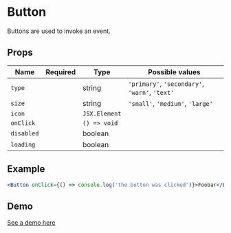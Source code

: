 # Button

Buttons are used to invoke an event.

## Props

| Name          | Required  | Type          | Possible values                                |
|---------------|-----------|---------------|------------------------------------------------|
| `type`        |           | string        | `'primary'`, `'secondary'`, `'warn'`, `'text'` |
| `size`        |           | string        | `'small'`, `'medium'`, `'large'`               |
| `icon`        |           | `JSX.Element` |                                                |
| `onClick`     |           | `() => void`  |                                                |
| `disabled`    |           | boolean       |                                                |
| `loading`     |           | boolean       |                                                |

## Example

```jsx
<Button onClick={() => console.log('the button was clicked')}>Foobar</Button>
```

## Demo

[See a demo here](https://collector-bank.github.io/collector-portal-framework/?selectedKind=Components&selectedStory=Button)
